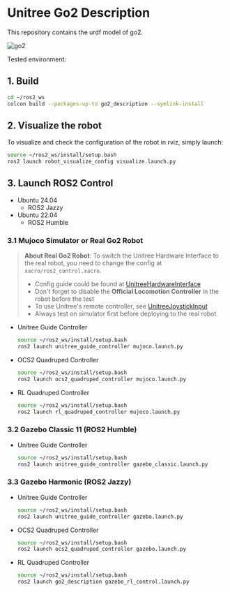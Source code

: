 # Unitree Go2 Description

This repository contains the urdf model of go2.

![go2](../../.images/go2.png)

Tested environment:

## 1. Build

```bash
cd ~/ros2_ws
colcon build --packages-up-to go2_description --symlink-install
```

## 2. Visualize the robot

To visualize and check the configuration of the robot in rviz, simply launch:

```bash
source ~/ros2_ws/install/setup.bash
ros2 launch robot_visualize_config visualize.launch.py
```

## 3. Launch ROS2 Control

* Ubuntu 24.04
  * ROS2 Jazzy
* Ubuntu 22.04
  * ROS2 Humble


### 3.1 Mujoco Simulator or Real Go2 Robot
> **About Real Go2 Robot**: To switch the Unitree Hardware Interface to the real robot, you need to change the config at `xacro/ros2_control.xacro`. 
> * Config guide could be found at [UnitreeHardwareInterface](../../../hardwares/hardware_unitree_sdk2)
> * Don't forget to disable the **Official Locomotion Controller** in the robot before the test
> * To use Unitree's remote controller, see [UnitreeJoystickInput](../../../commands/unitree_joystick_input) 
> * Always test on simulator first before deploying to the real robot.
* Unitree Guide Controller
  ```bash
  source ~/ros2_ws/install/setup.bash
  ros2 launch unitree_guide_controller mujoco.launch.py
  ```
* OCS2 Quadruped Controller
  ```bash
  source ~/ros2_ws/install/setup.bash
  ros2 launch ocs2_quadruped_controller mujoco.launch.py
  ```
* RL Quadruped Controller
  ```bash
  source ~/ros2_ws/install/setup.bash
  ros2 launch rl_quadruped_controller mujoco.launch.py
  ```

### 3.2 Gazebo Classic 11 (ROS2 Humble)
* Unitree Guide Controller
  ```bash
  source ~/ros2_ws/install/setup.bash
  ros2 launch unitree_guide_controller gazebo_classic.launch.py
  ```

### 3.3 Gazebo Harmonic (ROS2 Jazzy)

* Unitree Guide Controller
  ```bash
  source ~/ros2_ws/install/setup.bash
  ros2 launch unitree_guide_controller gazebo.launch.py
  ```
* OCS2 Quadruped Controller
  ```bash
  source ~/ros2_ws/install/setup.bash
  ros2 launch ocs2_quadruped_controller gazebo.launch.py
  ```
* RL Quadruped Controller
  ```bash
  source ~/ros2_ws/install/setup.bash
  ros2 launch go2_description gazebo_rl_control.launch.py
  ```

